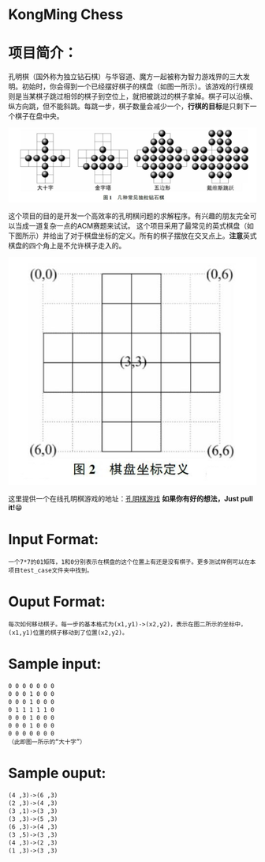 KongMing Chess
======================================
# 项目简介：
孔明棋（国外称为独立钻石棋）与华容道、魔方一起被称为智力游戏界的三大发明。初始时，你会得到一个已经摆好棋子的棋盘（如图一所示）。该游戏的行棋规则是当某棋子跳过相邻的棋子到空位上，就把被跳过的棋子拿掉。棋子可以沿横、纵方向跳，但不能斜跳。每跳一步，棋子数量会减少一个，**行棋的目标**是只剩下一个棋子在盘中央。

![image](https://github.com/shsjxzh/KongMing-Chess/blob/master/picture/example.JPG)

这个项目的目的是开发一个高效率的孔明棋问题的求解程序。有兴趣的朋友完全可以当成一道复杂一点的ACM赛题来试试。
这个项目采用了最常见的英式棋盘（如下图所示）并给出了对于棋盘坐标的定义。所有的棋子摆放在交叉点上。**注意**英式棋盘的四个角上是不允许棋子走入的。

![image](https://github.com/shsjxzh/KongMing-Chess/blob/master/picture/board.jpg)

这里提供一个在线孔明棋游戏的地址：[孔明棋游戏](http://www.4399.com/flash/86377_4.htm)
**如果你有好的想法，Just pull it!**:grin:

# Input Format:
    一个7*7的01矩阵，1和0分别表示在棋盘的这个位置上有还是没有棋子。更多测试样例可以在本项目test_case文件夹中找到。
# Ouput Format:
    每次如何移动棋子。每一步的基本格式为(x1,y1)->(x2,y2)，表示在图二所示的坐标中，(x1,y1)位置的棋子移动到了位置(x2,y2)。
# Sample input:
    0 0 0 0 0 0 0
    0 0 0 1 0 0 0
    0 0 0 1 0 0 0
    0 1 1 1 1 1 0
    0 0 0 1 0 0 0
    0 0 0 1 0 0 0
    0 0 0 0 0 0 0
    （此即图一所示的“大十字”）
# Sample ouput:
    (4 ,3)->(6 ,3)
    (2 ,3)->(4 ,3)
    (3 ,1)->(3 ,3)
    (3 ,3)->(5 ,3)
    (6 ,3)->(4 ,3)
    (3 ,5)->(3 ,3)
    (4 ,3)->(2 ,3)
    (1 ,3)->(3 ,3)